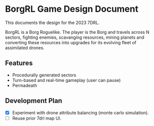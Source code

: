# BorgRL Game Design Document

This documents the design for the 2023 7DRL.

BorgRL is a Borg Roguelike.  The player is the Borg and travels across N sectors, fighting enemies, scavanging resources, mining planets and converting these resources into upgrades for its evolving fleet of assimilated drones.

## Features
- Procedurally generated sectors
- Turn-based and real-time gameplay (user can pause)
- Permadeath

## Development Plan

- [X] Experiment with drone attribute balancing (monte carlo simulation).
- [ ] Reuse prior 7drl map UI.

